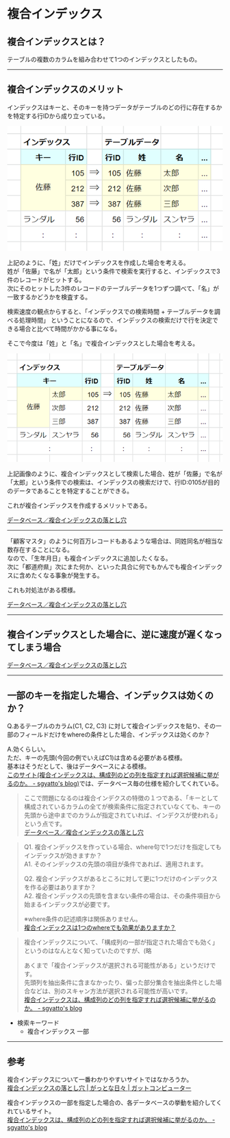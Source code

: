 # 複合インデックス

## 複合インデックスとは？

テーブルの複数のカラムを組み合わせて1つのインデックスとしたもの。  

---

## 複合インデックスのメリット

インデックスはキーと、そのキーを持つデータがテーブルのどの行に存在するかを特定する行IDから成り立っている。  

![Alt text](Asset/%E3%82%B9%E3%82%AF%E3%83%AA%E3%83%BC%E3%83%B3%E3%82%B7%E3%83%A7%E3%83%83%E3%83%88%202023-03-06%20221738.png)

上記のように、「姓」だけでインデックスを作成した場合を考える。  
姓が「佐藤」で名が「太郎」という条件で検索を実行すると、インデックスで3件のレコードがヒットする。  
次にそのヒットした3件のレコードのテーブルデータを1つずつ調べて、「名」が一致するかどうかを検査する。  

検索速度の観点からすると、「インデックスでの検索時間 + テーブルデータを調べる処理時間」 ということになるので、インデックスの検索だけで行を決定できる場合と比べて時間がかかる事になる。  

そこで今度は「姓」と「名」で複合インデックスとした場合を考える。  

![Alt text](Asset/%E3%82%B9%E3%82%AF%E3%83%AA%E3%83%BC%E3%83%B3%E3%82%B7%E3%83%A7%E3%83%83%E3%83%88%202023-03-06%20221717.png)

上記画像のように、複合インデックスとして検索した場合、姓が「佐藤」で名が「太郎」という条件での検索は、インデックスの検索だけで、行ID:0105が目的のデータであることを特定することができる。  

これが複合インデックスを作成するメリットである。  

[データベース／複合インデックスの落とし穴](https://www.gatc.jp/gat/it/it02dbindex.html)  

---

「顧客マスタ」のように何百万レコードもあるような場合は、同姓同名が相当な数存在することになる。  
なので、「生年月日」も複合インデックスに追加したくなる。  
次に「都道府県」次にまた何か、といった具合に何でもかんでも複合インデックスに含めたくなる事象が発生する。  

これも対処法がある模様。

[データベース／複合インデックスの落とし穴](https://www.gatc.jp/gat/it/it02dbindex.html)  

---

## 複合インデックスとした場合に、逆に速度が遅くなってしまう場合

[データベース／複合インデックスの落とし穴](https://www.gatc.jp/gat/it/it02dbindex.html)  

---

## 一部のキーを指定した場合、インデックスは効くのか？

Q.あるテーブルのカラム(C1, C2, C3) に対して複合インデックスを貼り、その一部のフィールドだけをwhereの条件とした場合、インデックスは効くのか？  

A.効くらしい。  
ただ、キーの先頭(今回の例でいえばC1)は含める必要がある模様。  
基本はそうだとして、後はデータベースによる模様。  
[このサイト(複合インデックスは、構成列のどの列を指定すれば選択候補に挙がるのか。 - sgyatto's blog)](https://sgyatto.hatenablog.com/entry/2018/11/24/225938)では、データベース毎の仕様を紹介してくれている。  

>ここで問題になるのは複合インデクスの特徴の１つである、「キーとして構成されているカラムの全てが検索条件に指定されていなくても、キーの先頭から途中までのカラムが指定されていれば、インデクスが使われる」という点です。  
>[データベース／複合インデックスの落とし穴](https://www.gatc.jp/gat/it/it02dbindex.html)  

<!--  -->
>Q1. 複合インデックスを作っている場合、where句で1つだけを指定してもインデックスが効きますか？  
>A1. そのインデックスの先頭の項目が条件であれば、適用されます。  
>
>Q2. 複合インデックスがあるところに対して更に1つだけのインデックスを作る必要はありますか？  
>A2. 複合インデックスの先頭を含まない条件の場合は、その条件項目から始まるインデックスが必要です。  
>
>※where条件の記述順序は関係ありません。  
>[複合インデックスは1つのwhereでも効果がありますか？](https://teratail.com/questions/284051)  

<!--  -->
>複合インデックスについて、「構成列の一部が指定された場合でも効く」というのはなんとなく知っていたのですが、(略  
>
>あくまで「複合インデックスが選択される可能性がある」というだけです。  
>先頭列を抽出条件に含まなかったり、偏った部分集合を抽出条件とした場合などは、別のスキャン方法が選択される可能性が高いです。  
>[複合インデックスは、構成列のどの列を指定すれば選択候補に挙がるのか。 - sgyatto's blog](https://sgyatto.hatenablog.com/entry/2018/11/24/225938)  

- 検索キーワード  
  - 複合インデックス 一部  

---

## 参考

複合インデックスについて一番わかりやすいサイトではなかろうか。  
[複合インデックスの落とし穴 | がっとな日々 | ガットコンピューター](https://www.gatc.jp/gat/it/it02dbindex.html)  

複合インデックスの一部を指定した場合の、各データベースの挙動を紹介してくれているサイト。  
[複合インデックスは、構成列のどの列を指定すれば選択候補に挙がるのか。 - sgyatto's blog](https://sgyatto.hatenablog.com/entry/2018/11/24/225938)  
